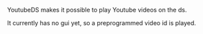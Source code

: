 YoutubeDS makes it possible to play Youtube videos on the ds.

It currently has no gui yet, so a preprogrammed video id is played.